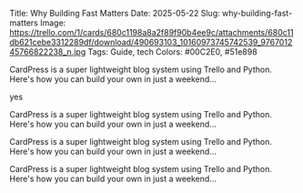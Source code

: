 Title: Why Building Fast Matters
Date: 2025-05-22
Slug: why-building-fast-matters
Image: https://trello.com/1/cards/680c1198a8a2f89f90b4ee9c/attachments/680c11db621cebe3312289df/download/490693103_10160973745742539_976701245766822238_n.jpg
Tags: Guide, tech
Colors: #00C2E0, #51e898

CardPress is a super lightweight blog system using Trello and Python.
Here's how you can build your own in just a weekend...

yes

CardPress is a super lightweight blog system using Trello and Python.
Here's how you can build your own in just a weekend...

CardPress is a super lightweight blog system using Trello and Python.
Here's how you can build your own in just a weekend...

CardPress is a super lightweight blog system using Trello and Python.
Here's how you can build your own in just a weekend...